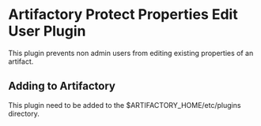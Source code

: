 Artifactory Protect Properties Edit User Plugin
=======================================

This plugin prevents non admin users from editing existing properties of an artifact.

Adding to Artifactory
---------------------

This plugin need to be added to the $ARTIFACTORY_HOME/etc/plugins directory.